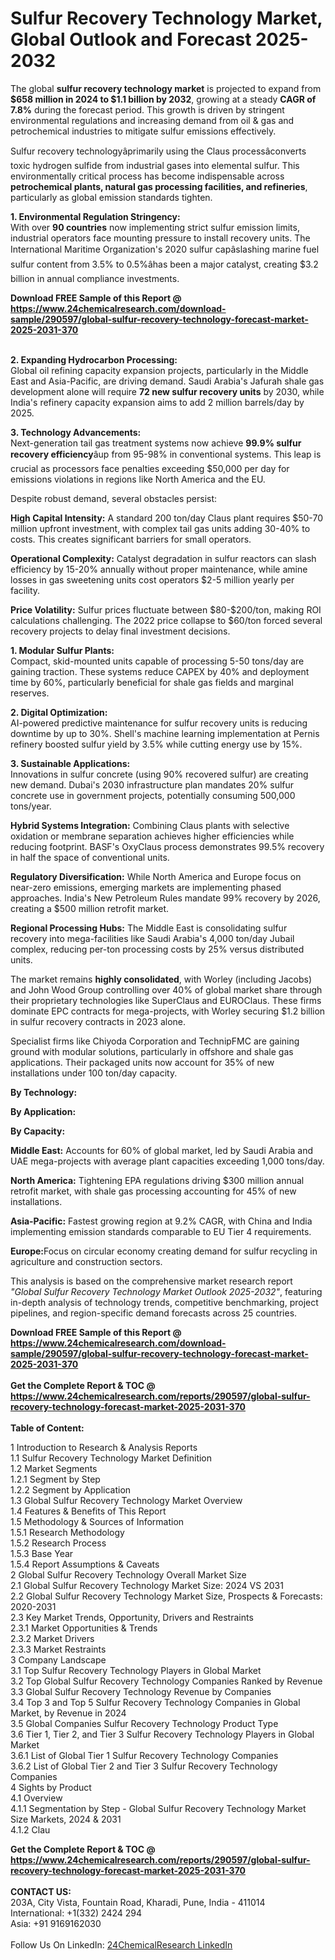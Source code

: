 <h1>Sulfur Recovery Technology Market, Global Outlook and Forecast 2025-2032</h1><p>The global <strong>sulfur recovery technology market</strong> is projected to expand from <strong>$658 million in 2024 to $1.1 billion by 2032</strong>, growing at a steady <strong>CAGR of 7.8%</strong> during the forecast period. This growth is driven by stringent environmental regulations and increasing demand from oil &amp; gas and petrochemical industries to mitigate sulfur emissions effectively.</p><p>Sulfur recovery technologyâprimarily using the Claus processâconverts toxic hydrogen sulfide from industrial gases into elemental sulfur. This environmentally critical process has become indispensable across <strong>petrochemical plants, natural gas processing facilities, and refineries</strong>, particularly as global emission standards tighten.</p><p><strong>1. Environmental Regulation Stringency:</strong><br>
With over <strong>90 countries</strong> now implementing strict sulfur emission limits, industrial operators face mounting pressure to install recovery units. The International Maritime Organization's 2020 sulfur capâslashing marine fuel sulfur content from 3.5% to 0.5%âhas been a major catalyst, creating $3.2 billion in annual compliance investments.</p><div><b>Download FREE Sample of this Report @ 
            <a href="https://www.24chemicalresearch.com/download-sample/290597/global-sulfur-recovery-technology-forecast-market-2025-2031-370">
            https://www.24chemicalresearch.com/download-sample/290597/global-sulfur-recovery-technology-forecast-market-2025-2031-370</a></b></div><br><p><strong>2. Expanding Hydrocarbon Processing:</strong><br>
Global oil refining capacity expansion projects, particularly in the Middle East and Asia-Pacific, are driving demand. Saudi Arabia's Jafurah shale gas development alone will require <strong>72 new sulfur recovery units</strong> by 2030, while India's refinery capacity expansion aims to add 2 million barrels/day by 2025.</p><p><strong>3. Technology Advancements:</strong><br>
Next-generation tail gas treatment systems now achieve <strong>99.9% sulfur recovery efficiency</strong>âup from 95-98% in conventional systems. This leap is crucial as processors face penalties exceeding $50,000 per day for emissions violations in regions like North America and the EU.</p><p>Despite robust demand, several obstacles persist:</p><p><strong>High Capital Intensity:</strong> A standard 200 ton/day Claus plant requires $50-70 million upfront investment, with complex tail gas units adding 30-40% to costs. This creates significant barriers for small operators.</p><p><strong>Operational Complexity:</strong> Catalyst degradation in sulfur reactors can slash efficiency by 15-20% annually without proper maintenance, while amine losses in gas sweetening units cost operators $2-5 million yearly per facility.</p><p><strong>Price Volatility:</strong> Sulfur prices fluctuate between $80-$200/ton, making ROI calculations challenging. The 2022 price collapse to $60/ton forced several recovery projects to delay final investment decisions.</p><p><strong>1. Modular Sulfur Plants:</strong><br>
Compact, skid-mounted units capable of processing 5-50 tons/day are gaining traction. These systems reduce CAPEX by 40% and deployment time by 60%, particularly beneficial for shale gas fields and marginal reserves.</p><p><strong>2. Digital Optimization:</strong><br>
AI-powered predictive maintenance for sulfur recovery units is reducing downtime by up to 30%. Shell's machine learning implementation at Pernis refinery boosted sulfur yield by 3.5% while cutting energy use by 15%.</p><p><strong>3. Sustainable Applications:</strong><br>
Innovations in sulfur concrete (using 90% recovered sulfur) are creating new demand. Dubai's 2030 infrastructure plan mandates 20% sulfur concrete use in government projects, potentially consuming 500,000 tons/year.</p><p><strong>Hybrid Systems Integration:</strong> Combining Claus plants with selective oxidation or membrane separation achieves higher efficiencies while reducing footprint. BASF's OxyClaus process demonstrates 99.5% recovery in half the space of conventional units.</p><p><strong>Regulatory Diversification:</strong> While North America and Europe focus on near-zero emissions, emerging markets are implementing phased approaches. India's New Petroleum Rules mandate 99% recovery by 2026, creating a $500 million retrofit market.</p><p><strong>Regional Processing Hubs:</strong> The Middle East is consolidating sulfur recovery into mega-facilities like Saudi Arabia's 4,000 ton/day Jubail complex, reducing per-ton processing costs by 25% versus distributed units.</p><p>The market remains <strong>highly consolidated</strong>, with Worley (including Jacobs) and John Wood Group controlling over 40% of global market share through their proprietary technologies like SuperClaus and EUROClaus. These firms dominate EPC contracts for mega-projects, with Worley securing $1.2 billion in sulfur recovery contracts in 2023 alone.</p><p>Specialist firms like Chiyoda Corporation and TechnipFMC are gaining ground with modular solutions, particularly in offshore and shale gas applications. Their packaged units now account for 35% of new installations under 100 ton/day capacity.</p><p><strong>By Technology:</strong></p><p><strong>By Application:</strong></p><p><strong>By Capacity:</strong></p><p><strong>Middle East:</strong> Accounts for 60% of global market, led by Saudi Arabia and UAE mega-projects with average plant capacities exceeding 1,000 tons/day.</p><p><strong>North America:</strong> Tightening EPA regulations driving $300 million annual retrofit market, with shale gas processing accounting for 45% of new installations.</p><p><strong>Asia-Pacific:</strong> Fastest growing region at 9.2% CAGR, with China and India implementing emission standards comparable to EU Tier 4 requirements.</p><p><strong>Europe:</strong>Focus on circular economy creating demand for sulfur recycling in agriculture and construction sectors.</p><p>This analysis is based on the comprehensive market research report <em>"Global Sulfur Recovery Technology Market Outlook 2025-2032"</em>, featuring in-depth analysis of technology trends, competitive benchmarking, project pipelines, and region-specific demand forecasts across 25 countries.</p><div><b>Download FREE Sample of this Report @ 
            <a href="https://www.24chemicalresearch.com/download-sample/290597/global-sulfur-recovery-technology-forecast-market-2025-2031-370">
            https://www.24chemicalresearch.com/download-sample/290597/global-sulfur-recovery-technology-forecast-market-2025-2031-370</a></b></div><br><div><b>Get the Complete Report & TOC @ 
            <a href="https://www.24chemicalresearch.com/reports/290597/global-sulfur-recovery-technology-forecast-market-2025-2031-370">
            https://www.24chemicalresearch.com/reports/290597/global-sulfur-recovery-technology-forecast-market-2025-2031-370</a></b></div><br>
            <b>Table of Content:</b><p>1 Introduction to Research & Analysis Reports<br />
 1.1 Sulfur Recovery Technology Market Definition<br />
 1.2 Market Segments<br />
 1.2.1 Segment by Step<br />
 1.2.2 Segment by Application<br />
 1.3 Global Sulfur Recovery Technology Market Overview<br />
 1.4 Features & Benefits of This Report<br />
 1.5 Methodology & Sources of Information<br />
 1.5.1 Research Methodology<br />
 1.5.2 Research Process<br />
 1.5.3 Base Year<br />
 1.5.4 Report Assumptions & Caveats<br />
2 Global Sulfur Recovery Technology Overall Market Size<br />
 2.1 Global Sulfur Recovery Technology Market Size: 2024 VS 2031<br />
 2.2 Global Sulfur Recovery Technology Market Size, Prospects & Forecasts: 2020-2031<br />
 2.3 Key Market Trends, Opportunity, Drivers and Restraints<br />
 2.3.1 Market Opportunities & Trends<br />
 2.3.2 Market Drivers<br />
 2.3.3 Market Restraints<br />
3 Company Landscape<br />
 3.1 Top Sulfur Recovery Technology Players in Global Market<br />
 3.2 Top Global Sulfur Recovery Technology Companies Ranked by Revenue<br />
 3.3 Global Sulfur Recovery Technology Revenue by Companies<br />
 3.4 Top 3 and Top 5 Sulfur Recovery Technology Companies in Global Market, by Revenue in 2024<br />
 3.5 Global Companies Sulfur Recovery Technology Product Type<br />
 3.6 Tier 1, Tier 2, and Tier 3 Sulfur Recovery Technology Players in Global Market<br />
 3.6.1 List of Global Tier 1 Sulfur Recovery Technology Companies<br />
 3.6.2 List of Global Tier 2 and Tier 3 Sulfur Recovery Technology Companies<br />
4 Sights by Product<br />
 4.1 Overview<br />
 4.1.1 Segmentation by Step - Global Sulfur Recovery Technology Market Size Markets, 2024 & 2031<br />
 4.1.2 Clau</p><div><b>Get the Complete Report & TOC @ 
            <a href="https://www.24chemicalresearch.com/reports/290597/global-sulfur-recovery-technology-forecast-market-2025-2031-370">
            https://www.24chemicalresearch.com/reports/290597/global-sulfur-recovery-technology-forecast-market-2025-2031-370</a></b></div><br><b>CONTACT US:</b><br>
            203A, City Vista, Fountain Road, Kharadi, Pune, India - 411014<br>
            International: +1(332) 2424 294<br>
            Asia: +91 9169162030 <br><br>
            Follow Us On LinkedIn: <a href="https://www.linkedin.com/company/24chemicalresearch/">24ChemicalResearch LinkedIn</a>